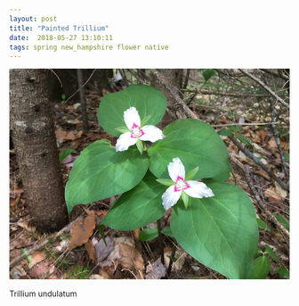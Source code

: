 ```yaml
---
layout: post
title: "Painted Trillium"
date:  2018-05-27 13:10:11
tags: spring new_hampshire flower native 
---
```


![Painted Trillium](/images/painted-trillium.png)

Trillium undulatum

<!--more-->

